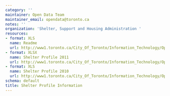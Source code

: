 ```yaml
---
category: ''
maintainer: Open Data Team
maintainer_email: opendata@toronto.ca
notes: ''
organization: 'Shelter, Support and Housing Administration '
resources:
- format: XLS
  name: Readme
  url: http://www1.toronto.ca/City_Of_Toronto/Information_Technology/Open_Data/Data_Sets/Assets/Files/Shelter_Profile_Information_City_of_Toronto_June_2011_Readme.xls
- format: XLSX
  name: Shelter Profile 2011
  url: http://www1.toronto.ca/City_Of_Toronto/Information_Technology/Open_Data/Data_Sets/Assets/Files/2011shelter_profile_info.xlsx
- format: XLS
  name: Shelter Profile 2010
  url: http://www1.toronto.ca/City_Of_Toronto/Information_Technology/Open_Data/Data_Sets/Assets/Files/appendix_B-_2010_per_diem_rates_for_purchase_of_service_shelter.xls
schema: default
title: Shelter Profile Information
---
```

